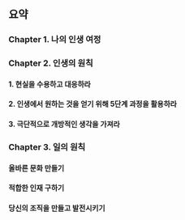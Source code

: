 ## 요약

### Chapter 1. 나의 인생 여정
### Chapter 2. 인생의 원칙
#### 1. 현실을 수용하고 대응하라
#### 2. 인생에서 원하는 것을 얻기 위해 5단계 과정을 활용하라
#### 3. 극단적으로 개방적인 생각을 가져라

### Chapter 3. 일의 원칙
#### 올바른 문화 만들기
#### 적합한 인재 구하기
#### 당신의 조직을 만들고 발전시키기